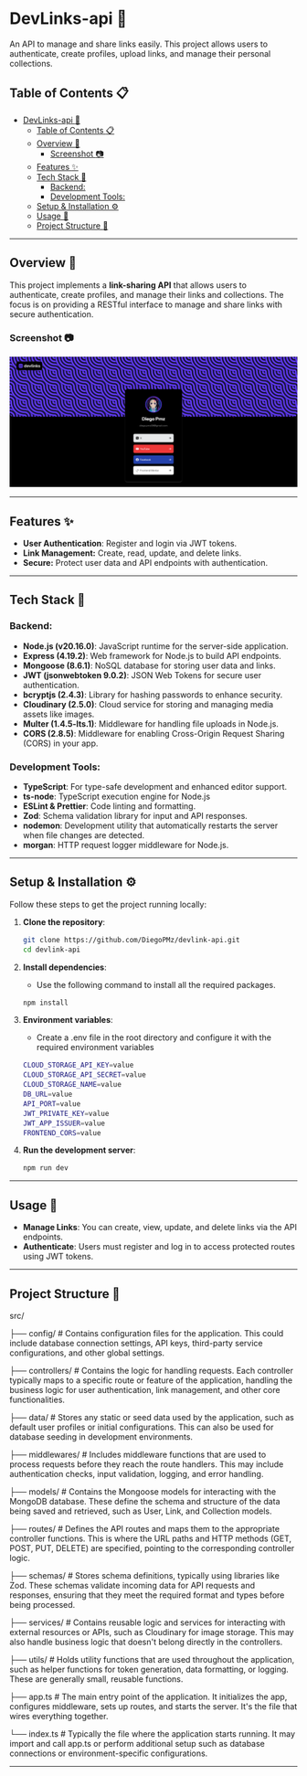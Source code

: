 # DevLinks-api :paperclip:

An API to manage and share links easily. This project allows users to authenticate, create profiles, upload links, and manage their personal collections.

## Table of Contents :clipboard:

- [DevLinks-api :paperclip:](#devlinks-api-paperclip)
  - [Table of Contents :clipboard:](#table-of-contents-clipboard)
  - [Overview :book:](#overview-book)
    - [Screenshot :camera:](#screenshot-camera)
  - [Features :sparkles:](#features-sparkles)
  - [Tech Stack :hammer:](#tech-stack-hammer)
    - [Backend:](#backend)
    - [Development Tools:](#development-tools)
  - [Setup \& Installation ⚙️](#setup--installation-️)
  - [Usage :traffic_light:](#usage-traffic_light)
  - [Project Structure :file_folder:](#project-structure-file_folder)

---

## Overview :book:

This project implements a **link-sharing API** that allows users to authenticate, create profiles, and manage their links and collections. The focus is on providing a RESTful interface to manage and share links with secure authentication.

### Screenshot :camera:

![App Screenshot](./public/devlink-dek-prev.png)

---

## Features :sparkles:

- **User Authentication**: Register and login via JWT tokens.
- **Link Management:** Create, read, update, and delete links.
- **Secure:** Protect user data and API endpoints with authentication.

---

## Tech Stack :hammer:

### Backend:

- **Node.js (v20.16.0)**: JavaScript runtime for the server-side application.
- **Express (4.19.2)**: Web framework for Node.js to build API endpoints.
- **Mongoose (8.6.1)**: NoSQL database for storing user data and links.
- **JWT (jsonwebtoken 9.0.2)**: JSON Web Tokens for secure user authentication.
- **bcryptjs (2.4.3)**: Library for hashing passwords to enhance security.
- **Cloudinary (2.5.0)**: Cloud service for storing and managing media assets like images.
- **Multer (1.4.5-lts.1)**: Middleware for handling file uploads in Node.js.
- **CORS (2.8.5)**: Middleware for enabling Cross-Origin Request Sharing (CORS) in your app.

### Development Tools:

- **TypeScript**: For type-safe development and enhanced editor support.
- **ts-node**: TypeScript execution engine for Node.js
- **ESLint & Prettier**: Code linting and formatting.
- **Zod**: Schema validation library for input and API responses.
- **nodemon**: Development utility that automatically restarts the server when file changes are detected.
- **morgan**: HTTP request logger middleware for Node.js.

---

## Setup & Installation ⚙️

Follow these steps to get the project running locally:

1. **Clone the repository**:
   ```bash
   git clone https://github.com/DiegoPMz/devlink-api.git
   cd devlink-api
   ```
2. **Install dependencies**:
   - Use the following command to install all the required packages.
   ```bash
   npm install
   ```
3. **Environment variables**:

   - Create a .env file in the root directory and configure it with the required environment variables

   ```bash
   CLOUD_STORAGE_API_KEY=value
   CLOUD_STORAGE_API_SECRET=value
   CLOUD_STORAGE_NAME=value
   DB_URL=value
   API_PORT=value
   JWT_PRIVATE_KEY=value
   JWT_APP_ISSUER=value
   FRONTEND_CORS=value
   ```

4. **Run the development server**:

   ```bash
   npm run dev
   ```

---

## Usage :traffic_light:

- **Manage Links**: You can create, view, update, and delete links via the API endpoints.
- **Authenticate**: Users must register and log in to access protected routes using JWT tokens.

---

## Project Structure :file_folder:

src/

├── config/ # Contains configuration files for the application. This could include database connection settings, API keys, third-party service configurations, and other global settings.

├── controllers/ # Contains the logic for handling requests. Each controller typically maps to a specific route or feature of the application, handling the business logic for user authentication, link management, and other core functionalities.

├── data/ # Stores any static or seed data used by the application, such as default user profiles or initial configurations. This can also be used for database seeding in development environments.

├── middlewares/ # Includes middleware functions that are used to process requests before they reach the route handlers. This may include authentication checks, input validation, logging, and error handling.

├── models/ # Contains the Mongoose models for interacting with the MongoDB database. These define the schema and structure of the data being saved and retrieved, such as User, Link, and Collection models.

├── routes/ # Defines the API routes and maps them to the appropriate controller functions. This is where the URL paths and HTTP methods (GET, POST, PUT, DELETE) are specified, pointing to the corresponding controller logic.

├── schemas/ # Stores schema definitions, typically using libraries like Zod. These schemas validate incoming data for API requests and responses, ensuring that they meet the required format and types before being processed.

├── services/ # Contains reusable logic and services for interacting with external resources or APIs, such as Cloudinary for image storage. This may also handle business logic that doesn't belong directly in the controllers.

├── utils/ # Holds utility functions that are used throughout the application, such as helper functions for token generation, data formatting, or logging. These are generally small, reusable functions.

├── app.ts # The main entry point of the application. It initializes the app, configures middleware, sets up routes, and starts the server. It's the file that wires everything together.

└── index.ts # Typically the file where the application starts running. It may import and call app.ts or perform additional setup such as database connections or environment-specific configurations.

---
